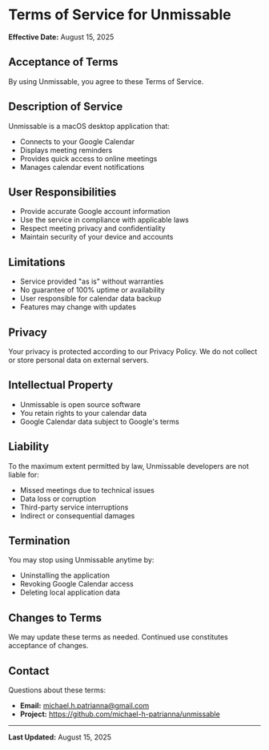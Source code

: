 # Terms of Service for Unmissable

**Effective Date:** August 15, 2025

## Acceptance of Terms

By using Unmissable, you agree to these Terms of Service.

## Description of Service

Unmissable is a macOS desktop application that:
- Connects to your Google Calendar
- Displays meeting reminders
- Provides quick access to online meetings
- Manages calendar event notifications

## User Responsibilities

- Provide accurate Google account information
- Use the service in compliance with applicable laws
- Respect meeting privacy and confidentiality
- Maintain security of your device and accounts

## Limitations

- Service provided "as is" without warranties
- No guarantee of 100% uptime or availability
- User responsible for calendar data backup
- Features may change with updates

## Privacy

Your privacy is protected according to our Privacy Policy. We do not collect or store personal data on external servers.

## Intellectual Property

- Unmissable is open source software
- You retain rights to your calendar data
- Google Calendar data subject to Google's terms

## Liability

To the maximum extent permitted by law, Unmissable developers are not liable for:
- Missed meetings due to technical issues
- Data loss or corruption
- Third-party service interruptions
- Indirect or consequential damages

## Termination

You may stop using Unmissable anytime by:
- Uninstalling the application
- Revoking Google Calendar access
- Deleting local application data

## Changes to Terms

We may update these terms as needed. Continued use constitutes acceptance of changes.

## Contact

Questions about these terms:
- **Email:** michael.h.patrianna@gmail.com
- **Project:** <https://github.com/michael-h-patrianna/unmissable>

---

**Last Updated:** August 15, 2025

